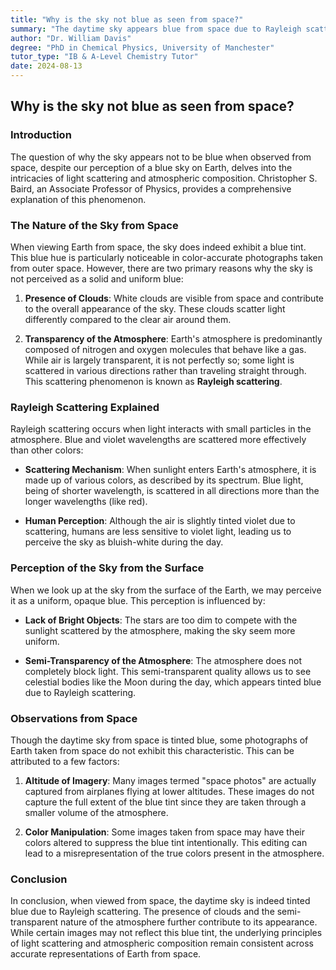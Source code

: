 ```yaml
---
title: "Why is the sky not blue as seen from space?"
summary: "The daytime sky appears blue from space due to Rayleigh scattering, where blue light is scattered by the atmosphere. While the sky is not opaque, it does have a bluish tint visible from space, especially in color-accurate photographs. This tint is less noticeable in photos taken from lower altitudes or those with color adjustments."
author: "Dr. William Davis"
degree: "PhD in Chemical Physics, University of Manchester"
tutor_type: "IB & A-Level Chemistry Tutor"
date: 2024-08-13
---
```


## Why is the sky not blue as seen from space?

### Introduction

The question of why the sky appears not to be blue when observed from space, despite our perception of a blue sky on Earth, delves into the intricacies of light scattering and atmospheric composition. Christopher S. Baird, an Associate Professor of Physics, provides a comprehensive explanation of this phenomenon.

### The Nature of the Sky from Space

When viewing Earth from space, the sky does indeed exhibit a blue tint. This blue hue is particularly noticeable in color-accurate photographs taken from outer space. However, there are two primary reasons why the sky is not perceived as a solid and uniform blue:

1. **Presence of Clouds**: White clouds are visible from space and contribute to the overall appearance of the sky. These clouds scatter light differently compared to the clear air around them.

2. **Transparency of the Atmosphere**: Earth's atmosphere is predominantly composed of nitrogen and oxygen molecules that behave like a gas. While air is largely transparent, it is not perfectly so; some light is scattered in various directions rather than traveling straight through. This scattering phenomenon is known as **Rayleigh scattering**.

### Rayleigh Scattering Explained

Rayleigh scattering occurs when light interacts with small particles in the atmosphere. Blue and violet wavelengths are scattered more effectively than other colors:

- **Scattering Mechanism**: When sunlight enters Earth's atmosphere, it is made up of various colors, as described by its spectrum. Blue light, being of shorter wavelength, is scattered in all directions more than the longer wavelengths (like red).

- **Human Perception**: Although the air is slightly tinted violet due to scattering, humans are less sensitive to violet light, leading us to perceive the sky as bluish-white during the day.

### Perception of the Sky from the Surface

When we look up at the sky from the surface of the Earth, we may perceive it as a uniform, opaque blue. This perception is influenced by:

- **Lack of Bright Objects**: The stars are too dim to compete with the sunlight scattered by the atmosphere, making the sky seem more uniform.

- **Semi-Transparency of the Atmosphere**: The atmosphere does not completely block light. This semi-transparent quality allows us to see celestial bodies like the Moon during the day, which appears tinted blue due to Rayleigh scattering.

### Observations from Space

Though the daytime sky from space is tinted blue, some photographs of Earth taken from space do not exhibit this characteristic. This can be attributed to a few factors:

1. **Altitude of Imagery**: Many images termed "space photos" are actually captured from airplanes flying at lower altitudes. These images do not capture the full extent of the blue tint since they are taken through a smaller volume of the atmosphere.

2. **Color Manipulation**: Some images taken from space may have their colors altered to suppress the blue tint intentionally. This editing can lead to a misrepresentation of the true colors present in the atmosphere.

### Conclusion

In conclusion, when viewed from space, the daytime sky is indeed tinted blue due to Rayleigh scattering. The presence of clouds and the semi-transparent nature of the atmosphere further contribute to its appearance. While certain images may not reflect this blue tint, the underlying principles of light scattering and atmospheric composition remain consistent across accurate representations of Earth from space.
    
